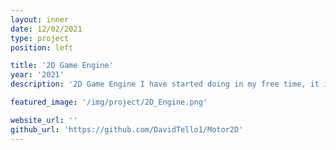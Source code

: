 ```yaml
---
layout: inner
date: 12/02/2021
type: project
position: left

title: '2D Game Engine'
year: '2021'
description: '2D Game Engine I have started doing in my free time, it is still work in progress but my main goal is to have a fast and efficient game engine and a good UI/UX.'

featured_image: '/img/project/2D_Engine.png'

website_url: ''
github_url: 'https://github.com/DavidTello1/Motor2D'
---
```

